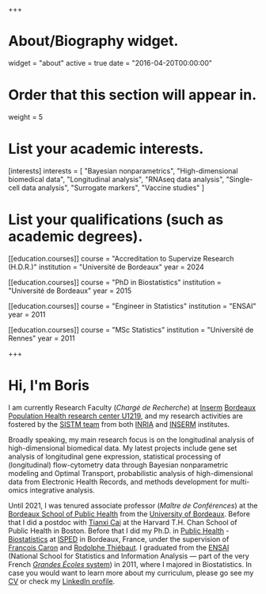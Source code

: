 +++
# About/Biography widget.
widget = "about"
active = true
date = "2016-04-20T00:00:00"

# Order that this section will appear in.
weight = 5

# List your academic interests.
[interests]
  interests = [
    "Bayesian nonparametrics",
    "High-dimensional biomedical data",
    "Longitudinal analysis",
    "RNAseq data analysis",
    "Single-cell data analysis",
    "Surrogate markers",
    "Vaccine studies"
  ]

# List your qualifications (such as academic degrees).
[[education.courses]]
  course = "Accreditation to Supervize Research (H.D.R.)"
  institution = "Université de Bordeaux"
  year = 2024

[[education.courses]]
  course = "PhD in Biostatistics"
  institution = "Université de Bordeaux"
  year = 2015

[[education.courses]]
  course = "Engineer in Statistics"
  institution = "ENSAI"
  year = 2011
  
[[education.courses]]
  course = "MSc Statistics"
  institution = "Université de Rennes"
  year = 2011
 
+++

# Hi, I'm Boris


I am currently Research Faculty (*Chargé de Recherche*) at [Inserm](http://english.inserm.fr/) [Bordeaux Population Health research center U1219](https://www.bordeaux-population-health.center/en/), and my research activities are fostered by the [SISTM team](https://www.bordeaux-population-health.center/en/teams/statistics-in-systems-biology-and-translationnal-medicine-sistm/) from both [INRIA](https://www.inria.fr/en/teams/sistm) and [INSERM](http://english.inserm.fr/) institutes. 

Broadly speaking, my main research focus is on the longitudinal analysis of high-dimensional biomedical data. My latest projects include gene set analysis of longitudinal gene expression, statistical processing of (longitudinal) flow-cytometry data through Bayesian nonparametric modeling and Optimal Transport, probabilistic analysis of high-dimensional data from Electronic Health Records, and methods development for multi-omics integrative analysis.

Until 2021, I was tenured associate professor (*Maître de Conférences*) at the [Bordeaux School of Public Health](http://www.isped.u-bordeaux.fr/) from the [University of Bordeaux](http://www.u-bordeaux.com/). Before that I did a postdoc with [Tianxi Cai](http://www.hsph.harvard.edu/tianxi-cai/)  at the Harvard T.H. Chan School of Public Health in Boston. Before that I did my  Ph.D. in [Public Health](http://edsp2.u-bordeaux.fr/) - [Biostatistics](http://www.bordeaux-population-health.center/en/teams/biostatistics/) at [ISPED](http://www.isped.u-bordeaux.fr/) in Bordeaux, France, under the supervision of [François Caron](http://www.stats.ox.ac.uk/~caron/) and [Rodolphe Thiébaut](https://www.bordeaux-population-health.center/profile/rodolphe-thiebaut/). I graduated from the [ENSAI](http://www.ensai.fr/) (National School for Statistics and Information Analysis — part of the very French [_Grandes Écoles_ system](http://en.wikipedia.org/wiki/Grandes_%C3%A9coles)) in 2011, where I majored in Biostatistics. In case you would want to learn more about my curriculum, please go see my <a href="files/CV_HEJBLUM.pdf" target="_blank">CV</a> or check my [LinkedIn profile](http://fr.linkedin.com/pub/boris-hejblum/38/34b/879/en).
